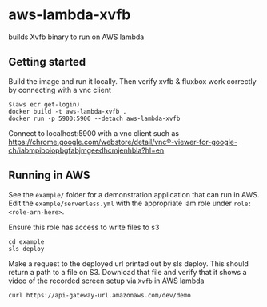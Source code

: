 # aws-lambda-xvfb

builds Xvfb binary to run on AWS lambda

## Getting started

Build the image and run it locally. Then verify xvfb & fluxbox work correctly by connecting with a vnc client

```
$(aws ecr get-login)
docker build -t aws-lambda-xvfb .
docker run -p 5900:5900 --detach aws-lambda-xvfb
```

Connect to localhost:5900 with a vnc client such as https://chrome.google.com/webstore/detail/vnc®-viewer-for-google-ch/iabmpiboiopbgfabjmgeedhcmjenhbla?hl=en

## Running in AWS

See the `example/` folder for a demonstration application that can run in AWS. Edit the `example/serverless.yml` with the appropriate iam role under `role: <role-arn-here>`.

Ensure this role has access to write files to s3

```
cd example
sls deploy
```

Make a request to the deployed url printed out by sls deploy. This should return a path to a file on S3. Download that file and verify that it shows a video of the recorded screen setup via `Xvfb` in AWS lambda

```
curl https://api-gateway-url.amazonaws.com/dev/demo
```

